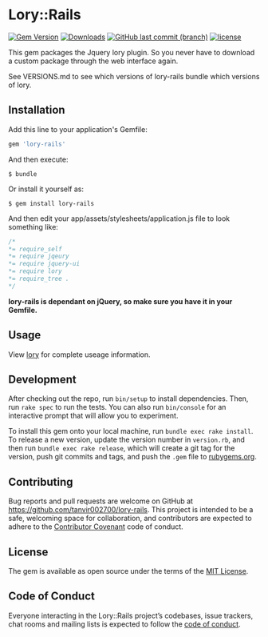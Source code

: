 # Lory::Rails
[![Gem Version](https://badge.fury.io/rb/lory-rails.svg)](https://rubygems.org/gems/lory-rails) 
[![Downloads](https://img.shields.io/gem/dt/lory-rails.svg)](https://rubygems.org/gems/lory-rails)
[![GitHub last commit (branch)](https://img.shields.io/github/last-commit/tanvir002700/lory-rails/master.svg)](https://github.com/tanvir002700/lory-rails)
[![license](https://img.shields.io/github/license/tanvir002700/lory-rails.svg)](https://github.com/tanvir002700/lory-rails/blob/master/LICENSE)

This gem packages the Jquery lory plugin. So you never have to download a custom package through the web interface again.

See VERSIONS.md to see which versions of lory-rails bundle which versions of lory.

## Installation

Add this line to your application's Gemfile:

```ruby
gem 'lory-rails'
```

And then execute:

    $ bundle

Or install it yourself as:

    $ gem install lory-rails
    
And then edit your app/assets/stylesheets/application.js file to look something like:
``` css
/*
*= require_self
*= require jqeury
*= require jquery-ui
*= require lory
*= require_tree .
*/
```

**lory-rails is dependant on jQuery, so make sure you have it in your Gemfile.**

## Usage

View [lory](http://meandmax.github.io/lory) for complete useage information.

## Development

After checking out the repo, run `bin/setup` to install dependencies. Then, run `rake spec` to run the tests. You can also run `bin/console` for an interactive prompt that will allow you to experiment.

To install this gem onto your local machine, run `bundle exec rake install`. To release a new version, update the version number in `version.rb`, and then run `bundle exec rake release`, which will create a git tag for the version, push git commits and tags, and push the `.gem` file to [rubygems.org](https://rubygems.org).

## Contributing

Bug reports and pull requests are welcome on GitHub at https://github.com/tanvir002700/lory-rails. This project is intended to be a safe, welcoming space for collaboration, and contributors are expected to adhere to the [Contributor Covenant](http://contributor-covenant.org) code of conduct.

## License

The gem is available as open source under the terms of the [MIT License](https://opensource.org/licenses/MIT).

## Code of Conduct

Everyone interacting in the Lory::Rails project’s codebases, issue trackers, chat rooms and mailing lists is expected to follow the [code of conduct](https://github.com/tanvir002700/lory-rails/blob/master/CODE_OF_CONDUCT.md).
